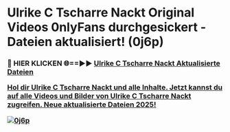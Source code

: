 # Ulrike C Tscharre Nackt Original Videos 0nlyFans durchgesickert - Dateien aktualisiert! (0j6p)

<h3>🔴 HIER KLICKEN 🌐==►► <a href="https://tinyurl.com/h6vf6nb8" rel="nofollow">Ulrike C Tscharre Nackt Aktualisierte Dateien

Hol dir Ulrike C Tscharre Nackt und alle Inhalte. Jetzt kannst du auf alle Videos und Bilder von Ulrike C Tscharre Nackt zugreifen. Neue aktualisierte Dateien 2025!

[![0j6p](https://i.imgur.com/sD4kR3V.gif)](https://tinyurl.com/h6vf6nb8)
